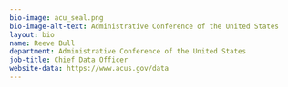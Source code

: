 ```yaml
---
bio-image: acu_seal.png
bio-image-alt-text: Administrative Conference of the United States
layout: bio
name: Reeve Bull
department: Administrative Conference of the United States
job-title: Chief Data Officer
website-data: https://www.acus.gov/data
---
```

